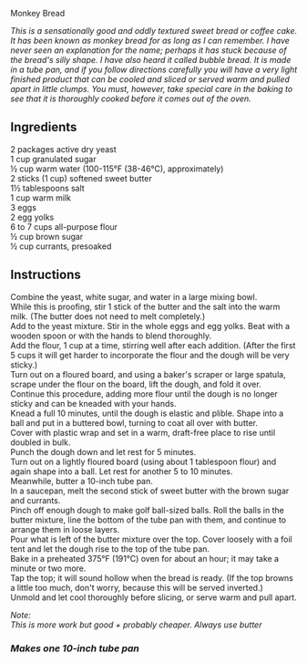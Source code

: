 Monkey Bread

*This is a sensationally good and oddly textured sweet bread or coffee cake. It has been known as monkey bread for as long as I can remember. I have never seen an explanation for the name; perhaps it has stuck because of the bread's silly shape. I have also heard it called bubble bread. It is made in a tube pan, and if you follow directions carefully you will have a very light finished product that can be cooled and sliced or served warm and pulled apart in little clumps. You must, however, take special care in the baking to see that it is thoroughly cooked before it comes out of the oven.*

## Ingredients
2 packages active dry yeast  
1 cup granulated sugar  
&frac12; cup warm water (100-115&deg;F (38-46&deg;C), approximately)  
2 sticks (1 cup) softened sweet butter  
1&frac12; tablespoons salt  
1 cup warm milk  
3 eggs  
2 egg yolks  
6 to 7 cups all-purpose flour  
&frac12; cup brown sugar  
&frac12; cup currants, presoaked  

## Instructions
Combine the yeast, white sugar, and water in a large mixing bowl.  
While this is proofing, stir 1 stick of the butter and the salt into the warm milk. (The butter does not need to melt completely.)  
Add to the yeast mixture. Stir in the whole eggs and egg yolks. Beat with a wooden spoon or with the hands to blend thoroughly.  
Add the flour, 1 cup at a time, stirring well after each addition. (After the first 5 cups it will get harder to incorporate the flour and the dough will be very sticky.)  
Turn out on a floured board, and using a baker's scraper or large spatula, scrape under the flour on the board, lift the dough, and fold it over.  
Continue this procedure, adding more flour until the dough is no longer sticky and can be kneaded with your hands.  
Knead a full 10 minutes, until the dough is elastic and plible. Shape into a ball and put in a buttered bowl, turning to coat all over with butter.  
Cover with plastic wrap and set in a warm, draft-free place to rise until doubled in bulk.  
Punch the dough down and let rest for 5 minutes.  
Turn out on a lightly floured board (using about 1 tablespoon flour) and again shape into a ball. Let rest for another 5 to 10 minutes.  
Meanwhile, butter a 10-inch tube pan.  
In a saucepan, melt the second stick of sweet butter with the brown sugar and currants.  
Pinch off enough dough to make golf ball-sized balls. Roll the balls in the butter mixture, line the bottom of the tube pan with them, and continue to arrange them in loose layers.  
Pour what is left of the butter mixture over the top. Cover loosely with a foil tent and let the dough rise to the top of the tube pan.  
Bake in a preheated 375&deg;F (191&deg;C) oven for about an hour; it may take a minute or two more.  
Tap the top; it will sound hollow when the bread is ready. (If the top browns a little too much, don't worry, because this will be served inverted.)  
Unmold and let cool thoroughly before slicing, or serve warm and pull apart.  

*Note:*  
*This is more work but good + probably cheaper. Always use butter*

### *Makes one 10-inch tube pan*
